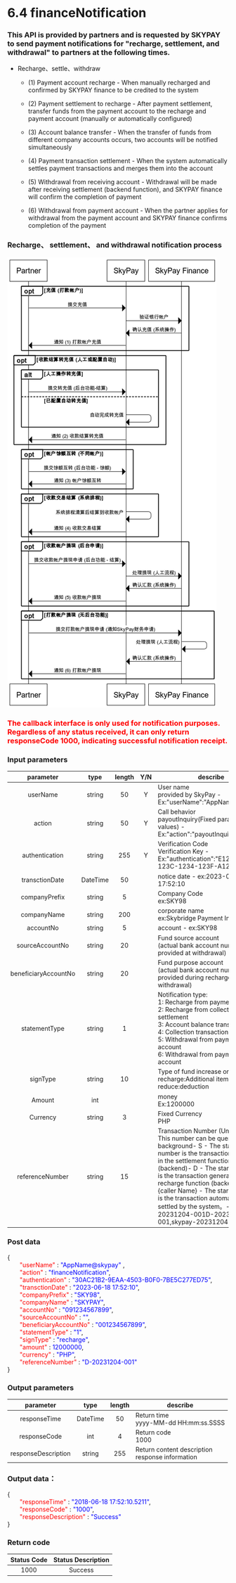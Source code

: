 # 6.4 financeNotification

### This API is provided by partners and is requested by SKYPAY to send payment notifications for "recharge, settlement, and withdrawal" to partners at the following times.

- Recharge、settle、withdraw

    - (1) Payment account recharge - When manually recharged and confirmed by SKYPAY finance to be credited to the system

    - (2) Payment settlement to recharge - After payment settlement, transfer funds from the payment account to the recharge and payment account (manually or automatically configured)

    - (3) Account balance transfer - When the transfer of funds from different company accounts occurs, two accounts will be notified simultaneously

    - (4) Payment transaction settlement - When the system automatically settles payment transactions and merges them into the account

    - (5) Withdrawal from receiving account - Withdrawal will be made after receiving settlement (backend function), and SKYPAY finance will confirm the completion of payment

    - (6) Withdrawal from payment account - When the partner applies for withdrawal from the payment account and SKYPAY finance confirms completion of the payment
### Recharge、 settlement、 and withdrawal notification process
![](../public/充值、结算、提现.png "Shiprock")

### <font color = red>The callback interface is only used for notification purposes. Regardless of any status received, it can only return responseCode 1000, indicating successful notification receipt.</font>

### Input parameters

| parameter                        |    type     | length   |Y/N |describe|
| :-------------------------: | :-----------: |:-----:|:---:|--------------------------------|   
|userName|string|50|Y|User name<br>provided by SkyPay - Ex:"userName":"AppName@skypay"|
|action|string|50|Y|Call behavior<br>payoutInquiry(Fixed parameter values) - Ex:"action":"payoutInquiry"|
|authentication  |string |255|Y|Verification Code<br>Verification Key - Ex:"authentication":"E1234567-123C-1234-123F-A12345670"|
|transctionDate |DateTime|50| |notice date -  ex:2023-06-18 17:52:10|
|companyPrefix |string|5|  |Company Code <br>  ex:SKY98|
|companyName |string|200|  |corporate name <br>ex:Skybridge Payment Inc.|
|accountNo |string|5|   |account - ex:SKY98|
|sourceAccountNo |string|20|   | Fund source account <br> (actual bank account number, only provided at withdrawal)|
|beneficiaryAccountNo |string|20|   |Fund purpose account<br>(actual bank account number, only provided during recharge and withdrawal)|
|statementType|string|1||Notification type:<br>1: Recharge from payment account<br>2: Recharge from collection settlement<br>3: Account balance transfer<br>4: Collection transaction settlement<br>5: Withdrawal from payment account<br>6: Withdrawal from payment account|
|signType  |string|10|  |Type of fund increase or decrease :<br> recharge:Additional items <br> reduce:deduction|
|Amount |int||     |money <br> Ex:1200000|
|Currency |string|3|    | Fixed Currency <br> PHP|
|referenceNumber|string|15|  |Transaction Number (Unique)<br>This number can be queried in the background- S - The starting number is the transaction generated in the settlement function (backend)- D - The starting number is the transaction generated in the recharge function (backend) - {caller Name} - The starting number is the transaction automatically settled by the system。-ex:S-20231204-001D-20231204-001,skypay-20231204|

### Post data

{<br>
    <font color=red>&ensp;&ensp;&ensp;&ensp;"userName" </font>: <font color=blue>"AppName@skypay" </font>,<br> 
    <font color=red>&ensp;&ensp;&ensp;&ensp;"action"</font> : <font color=blue>"financeNotification"</font>,<br>
    <font color=red>&ensp;&ensp;&ensp;&ensp;"authentication"</font> : <font color=blue>"30AC21B2-9EAA-4503-B0F0-7BE5C277ED75"</font>,<br>
    <font color=red>&ensp;&ensp;&ensp;&ensp;"transctionDate"</font> : <font color=blue>"2023-06-18 17:52:10"</font>,<br>
    <font color=red>&ensp;&ensp;&ensp;&ensp;"companyPrefix"</font> : <font color=blue>"SKY98"</font>,<br>
    <font color=red>&ensp;&ensp;&ensp;&ensp;"companyName"</font> : <font color=blue>"SKYPAY"</font>,<br>
    <font color=red>&ensp;&ensp;&ensp;&ensp;"accountNo"</font> : <font color=blue>"091234567899"</font>,<br>
    <font color=red>&ensp;&ensp;&ensp;&ensp;"sourceAccountNo"</font> : <font color=blue>""</font>,<br>
    <font color=red>&ensp;&ensp;&ensp;&ensp;"beneficiaryAccountNo"</font> : <font color=blue>"001234567899"</font>,<br>
    <font color=red>&ensp;&ensp;&ensp;&ensp;"statementType"</font> : <font color=blue>"1"</font>,<br>
    <font color=red>&ensp;&ensp;&ensp;&ensp;"signType"</font> : <font color=blue>"recharge"</font>,<br>
    <font color=red>&ensp;&ensp;&ensp;&ensp;"amount"</font> : <font color=blue>12000000</font>,<br>
    <font color=red>&ensp;&ensp;&ensp;&ensp;"currency"</font> : <font color=blue>"PHP"</font>,<br>
    <font color=red>&ensp;&ensp;&ensp;&ensp;"referenceNumber"</font> : <font color=blue>"D-20231204-001"</font><br>
}

### Output parameters

| parameter                        |    type     | length   |describe|
| :-------------------------: | :-----------: |:-----:|--------------------------------|   
|responseTime  |DateTime|50|Return time<br> yyyy-MM-dd HH:mm:ss.SSSS|
|responseCode  |int|4|Return code <br>1000|
|responseDescription |string|255|Return content description <br> response information|

### Output data：

{<br>
    <font color=red>&ensp;&ensp;&ensp;&ensp;"responseTime"</font> : <font color=blue>"2018-06-18 17:52:10.5211"</font>,<br>
    <font color=red>&ensp;&ensp;&ensp;&ensp;"responseCode"</font> : <font color=blue>"1000"</font>,<br>
    <font color=red>&ensp;&ensp;&ensp;&ensp;"responseDescription"</font> : <font color=blue>"Success"</font><br>
}

### Return code
| Status  Code                     |   Status Description    | 
| :-------------------------: | :-----------: |
|1000 |Success|







